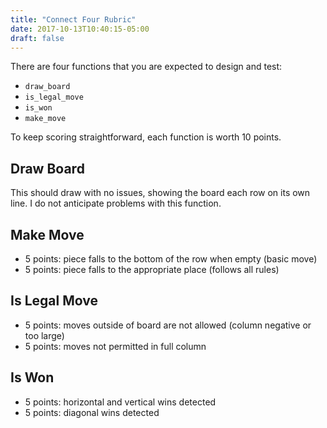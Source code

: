 ```yaml
---
title: "Connect Four Rubric"
date: 2017-10-13T10:40:15-05:00
draft: false
---
```


There are four functions that you are expected to design and test:

* `draw_board`
* `is_legal_move`
* `is_won`
* `make_move`

To keep scoring straightforward, each function is worth 10 points.

## Draw Board

This should draw with no issues, showing the board each row on its own line.
I do not anticipate problems with this function.

## Make Move

* 5 points: piece falls to the bottom of the row when empty (basic move)
* 5 points: piece falls to the appropriate place (follows all rules)

## Is Legal Move

* 5 points: moves outside of board are not allowed (column negative or too large)
* 5 points: moves not permitted in full column

## Is Won

* 5 points: horizontal and vertical wins detected
* 5 points: diagonal wins detected 

